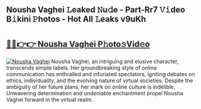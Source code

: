 ## Nousha Vaghei 𝙻eaked 𝙽u𝚍e - Part-Rr7 𝚅𝚒deo B𝚒kini 𝙿hotos - Hot All 𝙻eaks v9uKh

# <h2><a href="http://ld4uqj.urlbe.top/?page=Nousha+Vaghei">🔗🔗👉👉 Nousha Vaghei P𝚑oto𝚜Vid𝚎o</a></h2>

[![Nousha Vaghei](https://i.imgur.com/eBuTRDB.gif)](http://ld4uqj.urlbe.top/?page=Nousha+Vaghei)
Nousha Vaghei, an intriguing and elusive character, transcends simple labels. Her groundbreaking style of online communication has enthralled and infuriated spectators, igniting debates on ethics, individuality, and the evolving nature of virtual societies. Despite the ambiguity of her future plans, her mark on online culture is indelible. Unwavering determination and undeniable enchantment propel Nousha Vaghei forward in the virtual realm.
